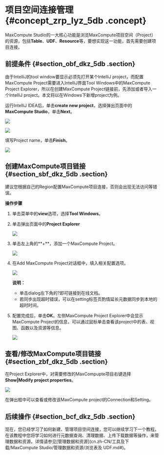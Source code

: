 # 项目空间连接管理 {#concept_zrp_lyz_5db .concept}

MaxCompute Studio的一大核心功能是浏览MaxCompute项目空间（Project）的资源，包括**Table**、**UDF**、**Resource**等，要想实现这一功能，首先需要创建项目连接。

## 前提条件 {#section_obf_dkz_5db .section}

由于IntelliJ的tool window要显示必须先打开某个IntelliJ project，而配置MaxCompute Project需要进入IntelliJ界面Tool Windows中的MaxCompute Project Explorer，所以在创建MaxCompute Project链接前，先添加或者导入一个IntelliJ project。本文将以在Windows下新增project为例。

运行IntelliJ IDEA后，单击**create new project**，选择弹出页面中的**MaxCompute Studio**，单击**Next**。

![](http://static-aliyun-doc.oss-cn-hangzhou.aliyuncs.com/assets/img/12119/1596_zh-CN.png)

![](http://static-aliyun-doc.oss-cn-hangzhou.aliyuncs.com/assets/img/12119/1597_zh-CN.png)

填写Project name，单击**Finish**。

![](http://static-aliyun-doc.oss-cn-hangzhou.aliyuncs.com/assets/img/12119/1598_zh-CN.png)

## 创建MaxCompute项目链接 {#section_sbf_dkz_5db .section}

建议您根据自己的Region配置MaxCompute项目连接，否则会出现无法访问等错误。

**操作步骤**

1.  单击菜单中的**view**选项，选择**Tool Windows**。
2.  单击弹出页面中的**Project Explorer**

    ![](http://static-aliyun-doc.oss-cn-hangzhou.aliyuncs.com/assets/img/12119/1599_zh-CN.png)

3.  单击左上角的**+**，添加一个MaxCompute Project。

    ![](http://static-aliyun-doc.oss-cn-hangzhou.aliyuncs.com/assets/img/12119/1600_zh-CN.png)

4.  在Add MaxCompute Project对话框中，填入相关配置选项。

    ![](http://static-aliyun-doc.oss-cn-hangzhou.aliyuncs.com/assets/img/12119/1601_zh-CN.png)

    **说明：** 

    -   单击dialog左下角的?即可链接到在线文档。
    -   若同步出现超时错误，可以在setting标签页酌情延长元数据同步到本地的超时时间。
5.  配置完成后，单击**OK**。左侧MaxCompute Project Explorer中会显示MaxCompute Project的信息，可以通过鼠标单击查看该project中的表、视图、函数以及资源等信息。

    ![](http://static-aliyun-doc.oss-cn-hangzhou.aliyuncs.com/assets/img/12119/1602_zh-CN.png)


## 查看/修改MaxCompute项目链接 {#section_zbf_dkz_5db .section}

在Project Explorer中，对需要修改的MaxCompupte项目右键选择**Show|Modify project properties**。

![](http://static-aliyun-doc.oss-cn-hangzhou.aliyuncs.com/assets/img/12119/1603_zh-CN.png)

在弹出框中可以查看或修改该MaxCompute project的Connection和Setting。

## 后续操作 {#section_bcf_dkz_5db .section}

现在，您已经学习了如何新建、管理项目空间连接，您可以继续学习下一个教程。在该教程中您将学习如何进行元数据查询、清理数据、上传下载数据等操作，来管理数据和资源。详情请参见[管理数据和资源](cn.zh-CN/工具及下载/MaxCompute Studio/管理数据和资源/浏览表及 UDF.md#)。

